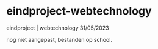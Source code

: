 # eindproject-webtechnology
eindproject | webtechnology 31/05/2023

nog niet aangepast, bestanden op school.
